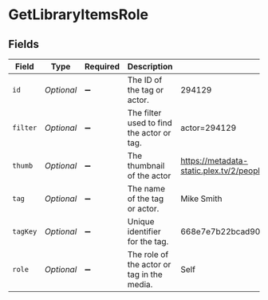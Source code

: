 # GetLibraryItemsRole


## Fields

| Field                                                                         | Type                                                                          | Required                                                                      | Description                                                                   | Example                                                                       |
| ----------------------------------------------------------------------------- | ----------------------------------------------------------------------------- | ----------------------------------------------------------------------------- | ----------------------------------------------------------------------------- | ----------------------------------------------------------------------------- |
| `id`                                                                          | *Optional<Long>*                                                              | :heavy_minus_sign:                                                            | The ID of the tag or actor.                                                   | 294129                                                                        |
| `filter`                                                                      | *Optional<String>*                                                            | :heavy_minus_sign:                                                            | The filter used to find the actor or tag.                                     | actor=294129                                                                  |
| `thumb`                                                                       | *Optional<String>*                                                            | :heavy_minus_sign:                                                            | The thumbnail of the actor                                                    | https://metadata-static.plex.tv/2/people/27b85844536c39f3f9ac943aaad46608.jpg |
| `tag`                                                                         | *Optional<String>*                                                            | :heavy_minus_sign:                                                            | The name of the tag or actor.                                                 | Mike Smith                                                                    |
| `tagKey`                                                                      | *Optional<String>*                                                            | :heavy_minus_sign:                                                            | Unique identifier for the tag.                                                | 668e7e7b22bcad9064350c91                                                      |
| `role`                                                                        | *Optional<String>*                                                            | :heavy_minus_sign:                                                            | The role of the actor or tag in the media.                                    | Self                                                                          |